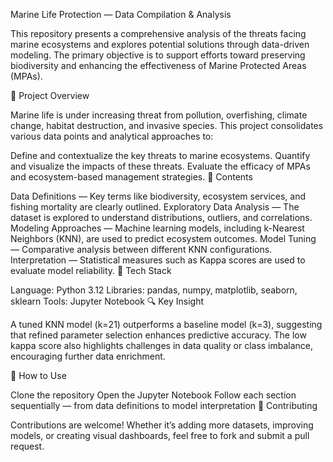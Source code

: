 Marine Life Protection — Data Compilation & Analysis

This repository presents a comprehensive analysis of the threats facing marine ecosystems and explores potential solutions through data-driven modeling. The primary objective is to support efforts toward preserving biodiversity and enhancing the effectiveness of Marine Protected Areas (MPAs).

🌊 Project Overview

Marine life is under increasing threat from pollution, overfishing, climate change, habitat destruction, and invasive species. This project consolidates various data points and analytical approaches to:

Define and contextualize the key threats to marine ecosystems.
Quantify and visualize the impacts of these threats.
Evaluate the efficacy of MPAs and ecosystem-based management strategies.
📂 Contents

Data Definitions — Key terms like biodiversity, ecosystem services, and fishing mortality are clearly outlined.
Exploratory Data Analysis — The dataset is explored to understand distributions, outliers, and correlations.
Modeling Approaches — Machine learning models, including k-Nearest Neighbors (KNN), are used to predict ecosystem outcomes.
Model Tuning — Comparative analysis between different KNN configurations.
Interpretation — Statistical measures such as Kappa scores are used to evaluate model reliability.
🧰 Tech Stack

Language: Python 3.12
Libraries: pandas, numpy, matplotlib, seaborn, sklearn
Tools: Jupyter Notebook
🔍 Key Insight

A tuned KNN model (k=21) outperforms a baseline model (k=3), suggesting that refined parameter selection enhances predictive accuracy. The low kappa score also highlights challenges in data quality or class imbalance, encouraging further data enrichment.

📌 How to Use

Clone the repository
Open the Jupyter Notebook
Follow each section sequentially — from data definitions to model interpretation
📢 Contributing

Contributions are welcome! Whether it’s adding more datasets, improving models, or creating visual dashboards, feel free to fork and submit a pull request.
